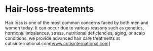 # Hair-loss-treatemnts
Hair loss is one of the most common concerns faced by both men and women today. It can occur due to various reasons such as genetics, hormonal imbalances, stress, nutritional deficiencies, aging, or scalp conditions. we provide advanced hair care treatments at cutisinternational.com[www.cutisinternational.com]
